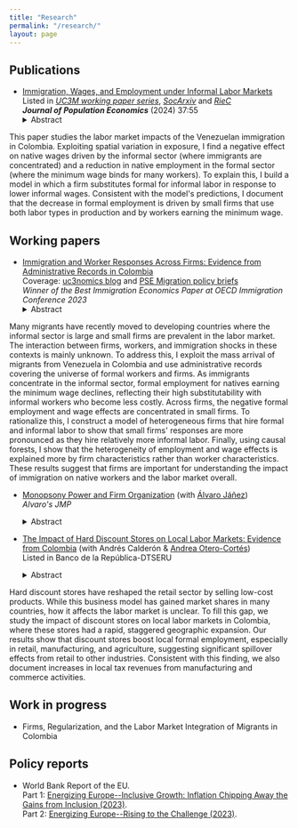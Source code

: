 ```yaml
---
title: "Research"
permalink: "/research/"
layout: page
---
```


## Publications

- [Immigration, Wages, and Employment under Informal Labor Markets](https://ludelgad.github.io/files/JOPE_2024_Immigration.pdf)\
Listed in *[UC3M working paper series](https://e-archivo.uc3m.es/handle/10016/35664)*, *[SocArxiv](https://osf.io/preprints/socarxiv/acr4v)* and *[RieC](https://repositorio.redinvestigadores.org/handle/Riec/118)* \
***Journal of Population Economics*** (2024) 37:55
  <details><summary>Abstract</summary><p> 
This paper studies the labor market impacts of the Venezuelan immigration in Colombia. Exploiting spatial variation in exposure, I find a negative effect on native wages driven by the informal sector (where immigrants are concentrated) and a reduction in native employment in the formal sector (where the minimum wage binds for many workers). To explain this, I build a model in which a firm substitutes formal for informal labor in response to lower informal wages. Consistent with the model's predictions, I document that the decrease in formal employment is driven by small firms that use both labor types in production and by workers earning the minimum wage.
  </p> </details>

## Working papers
- [Immigration and Worker Responses Across Firms: Evidence from Administrative Records in Colombia](https://ludelgad.github.io/files/JMP_Delgado.pdf) \
  Coverage: [uc3nomics blog](https://uc3nomics.uc3m.es/the-missing-link-how-firms-are-key-to-understand-the-adjustments-to-immigration/) and [PSE Migration policy briefs](https://www.calameo.com/read/0074844316280932ce5e2) \
  _Winner of the Best Immigration Economics Paper at OECD Immigration Conference 2023_
  <details><summary>Abstract</summary> <p> 
Many migrants have recently moved to developing countries where the informal sector is large and small firms are prevalent in the labor market. The interaction between firms, workers, and immigration shocks in these contexts is mainly unknown. To address this, I exploit the mass arrival of migrants from Venezuela in Colombia and use administrative records covering the universe of formal workers and firms. As immigrants concentrate in the informal sector, formal employment for natives earning the minimum wage declines, reflecting their high substitutability with informal workers who become less costly. Across firms, the negative formal employment and wage effects are concentrated in small firms. To rationalize this, I construct a model of heterogeneous firms that hire formal and informal labor to show that small firms' responses are more pronounced as they hire relatively more informal labor. Finally, using causal forests, I show that the heterogeneity of employment and wage effects is explained more by firm characteristics rather than worker characteristics. These results suggest that firms are important for understanding the impact of immigration on native workers and the labor market overall.
  </p></details>
   
- [Monopsony Power and Firm Organization](https://ajanez.github.io/files/JMP_Firm_Org.pdf) (with [Álvaro Jáñez](https://ajanez.github.io/)) \
   _Alvaro's JMP_
    <details><summary>Abstract</summary><p> 
    Labor market competition drastically differs for production workers and managers. For instance, in Portugal, there are half as many firms competing for managers as for production workers in the typical local labor market. Using administrative data from Portugal together with a general equilibrium model of oligopsony that incorporates minimum wages and management delegation, we show that monopsony power by firms leads to a welfare loss of 5.7% for production workers and 23.1% for managers relative to an efficient economy. Production workers bear smaller losses because they often work in markets with more competitor firms, view firms as closer substitutes, and are more affected by the minimum wage. The weak monopsony power of low-wage firms over production workers implies that raising the statutory minimum wage reduces overall welfare and affects managers through worker reallocation and delegation adjustments. Moving from the benchmark to an occupation-based minimum wage that optimally addresses monopsony power increases welfare by about 0.2% for both occupations. 
  </p> </details>

- [The Impact of Hard Discount Stores on Local Labor Markets: Evidence from Colombia](https://repositorio.banrep.gov.co/bitstream/handle/20.500.12134/10785/DTSERU_326.pdf?sequence=9&isAllowed=y) (with Andrés Calderón & [Andrea Otero-Cortés](https://sites.google.com/view/andrea-otero-cortes/home))\
  Listed in Banco de la República-DTSERU 
  <details><summary>Abstract</summary><p> 
Hard discount stores have reshaped the retail sector by selling low-cost products. While this business model has gained market shares in many countries, how it affects the labor market is unclear. To fill this gap, we study the impact of discount stores on local labor markets in Colombia,  where these stores had a rapid, staggered geographic expansion. Our results show that discount stores boost local formal employment, especially in retail, manufacturing, and agriculture, suggesting significant spillover effects from retail to other industries. Consistent with this finding, we also document increases in local tax revenues from manufacturing and commerce activities.
  </p> </details>

## Work in progress
  
- Firms, Regularization, and the Labor Market Integration of Migrants in Colombia

## Policy reports
- World Bank Report of the EU. \
Part 1: [Energizing Europe--Inclusive Growth: Inflation Chipping Away the Gains from Inclusion (2023)](https://documents1.worldbank.org/curated/en/099051123175082267/pdf/P18028109bfab800b0a771047dfd6c90089.pdf). \
Part 2: [Energizing Europe--Rising to the Challenge (2023)](https://openknowledge.worldbank.org/server/api/core/bitstreams/fb00fa8a-9cfd-4b3e-87a4-c206dd244571/content).
